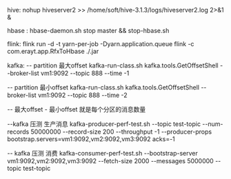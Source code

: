 hive:
nohup hiveserver2 >> /home/soft/hive-3.1.3/logs/hiveserver2.log 2>&1 &

hbase :
hbase-daemon.sh stop master && stop-hbase.sh

flink:
flink run -d -t yarn-per-job -Dyarn.application.queue flink -c com.erayt.app.RfxToHbase ./.jar

kafka:
-- partition 最大offset
kafka-run-class.sh kafka.tools.GetOffsetShell --broker-list vm1:9092 --topic 888 --time -1

-- partition 最小offset
kafka-run-class.sh kafka.tools.GetOffsetShell --broker-list vm1:9092 --topic 888 --time -2

-- 最大offset - 最小offset 就是每个分区的消息数量
    
--kafka 压测 生产消息
    kafka-producer-perf-test.sh --topic test-topic --num-records 50000000 --record-size 200 --throughput -1 --producer-props bootstrap.servers=vm1:9092,vm2:9092,vm3:9092 acks=-1

-- kafka 压测 消费
    kafka-consumer-perf-test.sh  --bootstrap-server vm1:9092,vm2:9092,vm3:9092 --fetch-size 2000 --messages 5000000 --topic test-topic
    